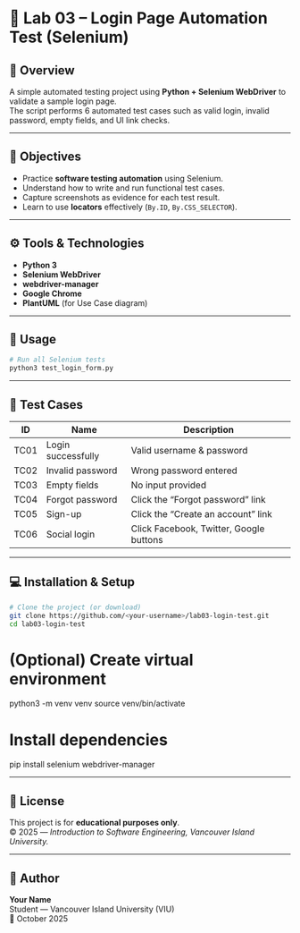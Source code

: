 # 🧪 Lab 03 – Login Page Automation Test (Selenium)

## 📖 Overview
A simple automated testing project using **Python + Selenium WebDriver** to validate a sample login page.  
The script performs 6 automated test cases such as valid login, invalid password, empty fields, and UI link checks.

---

## 🎯 Objectives
- Practice **software testing automation** using Selenium.  
- Understand how to write and run functional test cases.  
- Capture screenshots as evidence for each test result.  
- Learn to use **locators** effectively (`By.ID`, `By.CSS_SELECTOR`).  

---

## ⚙️ Tools & Technologies
- **Python 3**
- **Selenium WebDriver**
- **webdriver-manager**
- **Google Chrome**
- **PlantUML** (for Use Case diagram)

---

## 🚀 Usage

```bash
# Run all Selenium tests
python3 test_login_form.py
```

---

## 🧩 Test Cases
| ID | Name | Description |
|----|------|--------------|
| TC01 | Login successfully | Valid username & password |
| TC02 | Invalid password | Wrong password entered |
| TC03 | Empty fields | No input provided |
| TC04 | Forgot password | Click the “Forgot password” link |
| TC05 | Sign-up | Click the “Create an account” link |
| TC06 | Social login | Click Facebook, Twitter, Google buttons |

---

## 💻 Installation & Setup

```bash
# Clone the project (or download)
git clone https://github.com/<your-username>/lab03-login-test.git
cd lab03-login-test
```

# (Optional) Create virtual environment
python3 -m venv venv
source venv/bin/activate

# Install dependencies
pip install selenium webdriver-manager

---

## 📜 License
This project is for **educational purposes only**.  
© 2025 — *Introduction to Software Engineering, Vancouver Island University.*

---

## 👤 Author
**Your Name**  
Student — Vancouver Island University (VIU)  
📅 October 2025